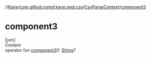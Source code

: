 //[Kane](../../index.md)/[com.github.jomof.kane.impl.csv](../index.md)/[CsvParseContext](index.md)/[component3](component3.md)



# component3  
[jvm]  
Content  
operator fun [component3](component3.md)(): [String](https://kotlinlang.org/api/latest/jvm/stdlib/kotlin/-string/index.html)?  



